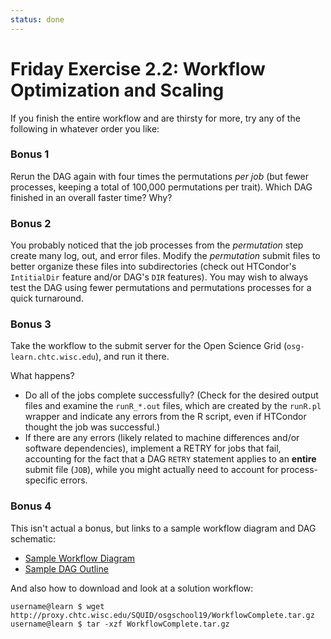 ```yaml
---
status: done
---
```


<style type="text/css"> pre em { font-style: normal; background-color: yellow; } pre strong { font-style: normal; font-weight: bold; color: \#008; } </style>

Friday Exercise 2.2: Workflow Optimization and Scaling
======================================================

If you finish the entire workflow and are thirsty for more, try any of the following in whatever order you like:

### Bonus 1

Rerun the DAG again with four times the permutations *per job* (but fewer processes, keeping a total of 100,000 permutations per trait). Which DAG finished in an overall faster time? Why?

### Bonus 2

You probably noticed that the job processes from the *permutation* step create many log, out, and error files. Modify the *permutation* submit files to better organize these files into subdirectories (check out HTCondor's `IntitialDir` feature and/or DAG's `DIR` features). You may wish to always test the DAG using fewer permutations and permutations processes for a quick turnaround.

### Bonus 3

Take the workflow to the submit server for the Open Science Grid (`osg-learn.chtc.wisc.edu`), and run it there.

What happens?

-   Do all of the jobs complete successfully? (Check for the desired output files and examine the `runR_*.out` files, which are created by the `runR.pl` wrapper and indicate any errors from the R script, even if HTCondor thought the job was successful.)
-   If there are any errors (likely related to machine differences and/or software dependencies), implement a RETRY for jobs that fail, accounting for the fact that a DAG `RETRY` statement applies to an **entire** submit file (`JOB`), while you might actually need to account for process-specific errors.

### Bonus 4

This isn't actual a bonus, but links to a sample workflow diagram and DAG schematic: 

- [Sample Workflow Diagram](/materials/day5/files/osgus19-day5-part1-workflow-diagram.jpg)
- [Sample DAG Outline](/materials/day5/files/osgus19-day5-part2-dag-outline.jpg)

And also how to download and look at a solution workflow: 

```console
username@learn $ wget http://proxy.chtc.wisc.edu/SQUID/osgschool19/WorkflowComplete.tar.gz
username@learn $ tar -xzf WorkflowComplete.tar.gz
```


